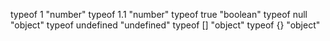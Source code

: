typeof 1
"number"
typeof 1.1
"number"
typeof true
"boolean"
typeof null
"object"
typeof undefined
"undefined"
typeof []
"object"
typeof {}
"object"